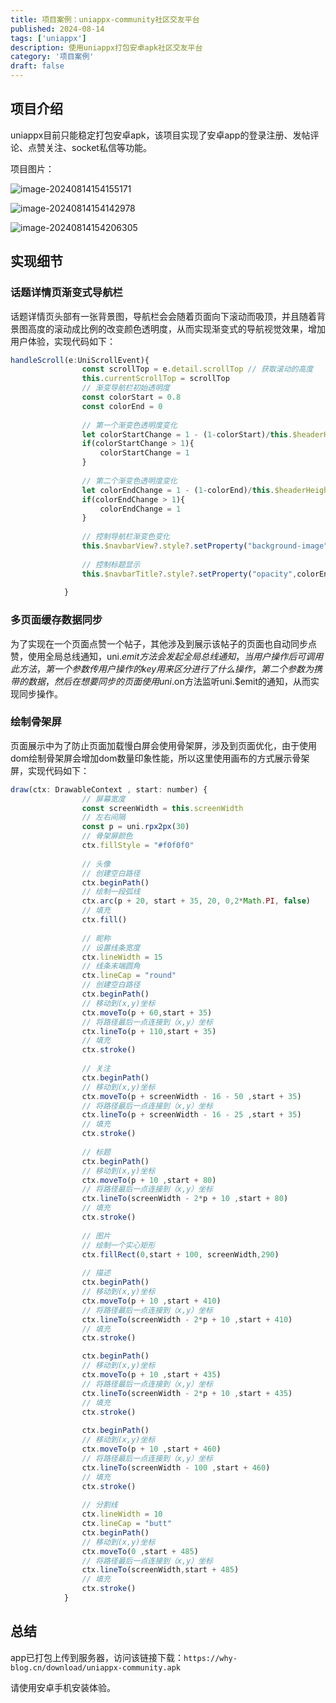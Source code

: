 ```yaml
---
title: 项目案例：uniappx-community社区交友平台
published: 2024-08-14
tags: ['uniappx']
description: 使用uniappx打包安卓apk社区交友平台
category: '项目案例'
draft: false 
---
```


## 项目介绍

uniappx目前只能稳定打包安卓apk，该项目实现了安卓app的登录注册、发帖评论、点赞关注、socket私信等功能。

项目图片：

![image-20240814154155171](https://raw.githubusercontent.com/RZDCXZ/blog-img/main/2024/08/14/20240814154155.png)

![image-20240814154142978](https://raw.githubusercontent.com/RZDCXZ/blog-img/main/2024/08/14/20240814154143.png)

![image-20240814154206305](https://raw.githubusercontent.com/RZDCXZ/blog-img/main/2024/08/14/20240814154206.png)

## 实现细节

### 话题详情页渐变式导航栏

话题详情页头部有一张背景图，导航栏会会随着页面向下滚动而吸顶，并且随着背景图高度的滚动成比例的改变颜色透明度，从而实现渐变式的导航视觉效果，增加用户体验，实现代码如下：

```javascript
handleScroll(e:UniScrollEvent){
				const scrollTop = e.detail.scrollTop // 获取滚动的高度
				this.currentScrollTop = scrollTop
				// 渐变导航栏初始透明度
				const colorStart = 0.8
				const colorEnd = 0
				
				// 第一个渐变色透明度变化
				let colorStartChange = 1 - (1-colorStart)/this.$headerHeight * (this.$headerHeight - scrollTop)
				if(colorStartChange > 1){
					colorStartChange = 1
				}
				
				// 第二个渐变色透明度变化
				let colorEndChange = 1 - (1-colorEnd)/this.$headerHeight * (this.$headerHeight - scrollTop)
				if(colorEndChange > 1){
					colorEndChange = 1
				}
				
				// 控制导航栏渐变色变化
				this.$navbarView?.style?.setProperty("background-image",`linear-gradient(to bottom,rgba(255,255,255,${colorStartChange}),rgba(255,255,255,${colorEndChange}))`)
				
				// 控制标题显示
				this.$navbarTitle?.style?.setProperty("opacity",colorEndChange == 1 ? 1 : 0)
				
			}
```

### 多页面缓存数据同步

为了实现在一个页面点赞一个帖子，其他涉及到展示该帖子的页面也自动同步点赞，使用全局总线通知，uni.$emit方法会发起全局总线通知，当用户操作后可调用此方法，第一个参数传用户操作的key用来区分进行了什么操作，第二个参数为携带的数据，然后在想要同步的页面使用uni.$on方法监听uni.$emit的通知，从而实现同步操作。

### 绘制骨架屏

页面展示中为了防止页面加载慢白屏会使用骨架屏，涉及到页面优化，由于使用dom绘制骨架屏会增加dom数量印象性能，所以这里使用画布的方式展示骨架屏，实现代码如下：

```javascript
draw(ctx: DrawableContext , start: number) {
				// 屏幕宽度
				const screenWidth = this.screenWidth
				// 左右间隔
				const p = uni.rpx2px(30)
				// 骨架屏颜色
				ctx.fillStyle = "#f0f0f0"
				
				// 头像
				// 创建空白路径
				ctx.beginPath()
				// 绘制一段弧线
				ctx.arc(p + 20, start + 35, 20, 0,2*Math.PI, false)
				// 填充
				ctx.fill()
				
				// 昵称
				// 设置线条宽度
				ctx.lineWidth = 15
				// 线条末端圆角
				ctx.lineCap = "round"
				// 创建空白路径
				ctx.beginPath()
				// 移动到(x,y)坐标
				ctx.moveTo(p + 60,start + 35)
				// 将路径最后一点连接到（x,y）坐标
				ctx.lineTo(p + 110,start + 35)
				// 填充
				ctx.stroke()
				
				// 关注
				ctx.beginPath()
				// 移动到(x,y)坐标
				ctx.moveTo(p + screenWidth - 16 - 50 ,start + 35)
				// 将路径最后一点连接到（x,y）坐标
				ctx.lineTo(p + screenWidth - 16 - 25 ,start + 35)
				// 填充
				ctx.stroke()
				
				// 标题
				ctx.beginPath()
				// 移动到(x,y)坐标
				ctx.moveTo(p + 10 ,start + 80)
				// 将路径最后一点连接到（x,y）坐标
				ctx.lineTo(screenWidth - 2*p + 10 ,start + 80)
				// 填充
				ctx.stroke()
				
				// 图片
				// 绘制一个实心矩形
				ctx.fillRect(0,start + 100, screenWidth,290)
				
				// 描述
				ctx.beginPath()
				// 移动到(x,y)坐标
				ctx.moveTo(p + 10 ,start + 410)
				// 将路径最后一点连接到（x,y）坐标
				ctx.lineTo(screenWidth - 2*p + 10 ,start + 410)
				// 填充
				ctx.stroke()

				ctx.beginPath()
				// 移动到(x,y)坐标
				ctx.moveTo(p + 10 ,start + 435)
				// 将路径最后一点连接到（x,y）坐标
				ctx.lineTo(screenWidth - 2*p + 10 ,start + 435)
				// 填充
				ctx.stroke()
				
				ctx.beginPath()
				// 移动到(x,y)坐标
				ctx.moveTo(p + 10 ,start + 460)
				// 将路径最后一点连接到（x,y）坐标
				ctx.lineTo(screenWidth - 100 ,start + 460)
				// 填充
				ctx.stroke()
				
				// 分割线
				ctx.lineWidth = 10
				ctx.lineCap = "butt"
				ctx.beginPath()
				// 移动到(x,y)坐标
				ctx.moveTo(0 ,start + 485)
				// 将路径最后一点连接到（x,y）坐标
				ctx.lineTo(screenWidth,start + 485)
				// 填充
				ctx.stroke()
			}
```

## 总结

app已打包上传到服务器，访问该链接下载：`https://why-blog.cn/download/uniappx-community.apk`

请使用安卓手机安装体验。